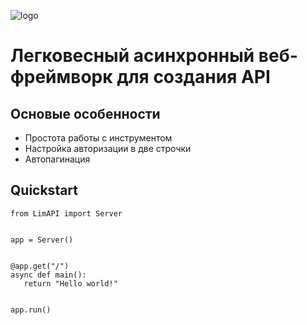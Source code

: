 ![logo](https://github.com/user-attachments/assets/136cf449-f3d3-4214-82fe-0cb8a56b0d8b)
# Легковесный асинхронный веб-фреймворк для создания API

## Основые особенности
- Простота работы с инструментом
- Настройка авторизации в две строчки
- Автопагинация

## Quickstart
```
from LimAPI import Server


app = Server()


@app.get("/")
async def main():
   return "Hello world!"


app.run()
```